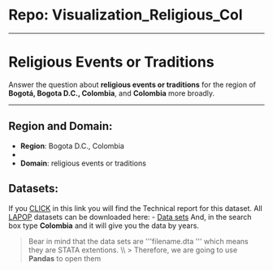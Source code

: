 # Repo: Visualization_Religious_Col
________  

# Religious Events or Traditions

 Answer the question about **religious events or traditions** for the region of **Bogotá, Bogota D.C., Colombia**, and **Colombia** more broadly.  

______   

## Region and Domain:  
- **Region**: Bogota D.C., Colombia  
- 
- **Domain**: religious events or traditions  

## Datasets: 

If you [CLICK](https://www.vanderbilt.edu/lapop/Colombia_AmericasBarometer_2018-19_Technical_Report_W_101019.pdf) in this link you will find the Technical report for this dataset. All [LAPOP](https://www.vanderbilt.edu/lapop/colombia.php) datasets can be downloaded here:   - [Data sets](http://datasets.americasbarometer.org/database/index.php)  And, in the search box type **Colombia** and it will give you the data by years.   

> Bear in mind that the data sets are '''filename.dta ''' which means they are STATA extentions. \\\ > Therefore, we are going to use **Pandas** to open them
